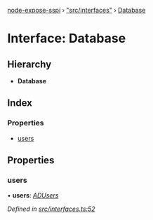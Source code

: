 [node-expose-sspi](../README.md) › ["src/interfaces"](../modules/_src_interfaces_.md) › [Database](_src_interfaces_.database.md)

# Interface: Database

## Hierarchy

* **Database**

## Index

### Properties

* [users](_src_interfaces_.database.md#users)

## Properties

###  users

• **users**: *[ADUsers](../modules/_src_interfaces_.md#adusers)*

*Defined in [src/interfaces.ts:52](https://github.com/jlguenego/node-expose-sspi/blob/52464ac/src/interfaces.ts#L52)*
